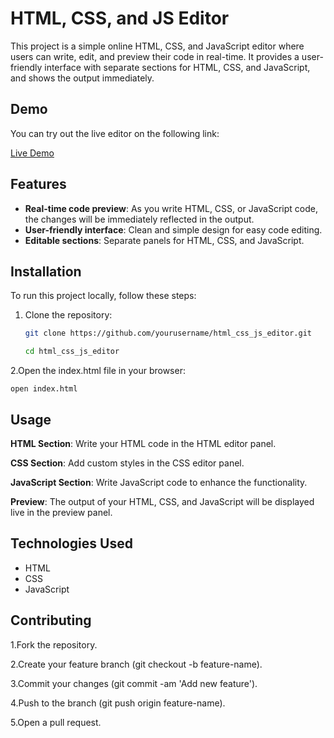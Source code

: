 # HTML, CSS, and JS Editor

This project is a simple online HTML, CSS, and JavaScript editor where users can write, edit, and preview their code in real-time. It provides a user-friendly interface with separate sections for HTML, CSS, and JavaScript, and shows the output immediately.

## Demo

You can try out the live editor on the following link:

[Live Demo](https://shekhfaisal2110.github.io/html_css_js_editor/)

## Features

- **Real-time code preview**: As you write HTML, CSS, or JavaScript code, the changes will be immediately reflected in the output.
- **User-friendly interface**: Clean and simple design for easy code editing.
- **Editable sections**: Separate panels for HTML, CSS, and JavaScript.

## Installation

To run this project locally, follow these steps:

1. Clone the repository:
   ```bash
   git clone https://github.com/yourusername/html_css_js_editor.git

   cd html_css_js_editor

 2.Open the index.html file in your browser:

    open index.html  

## Usage

 **HTML Section**: Write your HTML code in the HTML editor panel.
 
 **CSS Section**: Add custom styles in the CSS editor panel.
 
 **JavaScript Section**: Write JavaScript code to enhance the functionality.
 
 **Preview**: The output of your HTML, CSS, and JavaScript will be displayed live in the preview panel.


## Technologies Used
- HTML
- CSS
- JavaScript


## Contributing

1.Fork the repository.

2.Create your feature branch (git checkout -b feature-name).

3.Commit your changes (git commit -am 'Add new feature').

4.Push to the branch (git push origin feature-name).

5.Open a pull request.
